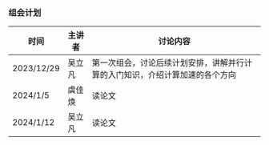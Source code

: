 ### 组会计划

| 时间 | 主讲者 | 讨论内容 |
|---|---|---|
| 2023/12/29 | 吴立凡 | 第一次组会，讨论后续计划安排，讲解并行计算的入门知识，介绍计算加速的各个方向 |
| 2024/1/5 | 虞佳焕 | 读论文 |
| 2024/1/12 | 吴立凡 | 读论文 |


